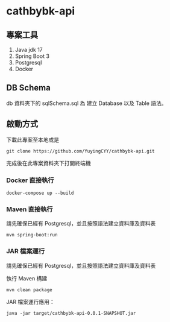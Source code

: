 # cathbybk-api

## 專案工具

1. Java jdk 17
2. Spring Boot 3
3. Postgresql
4. Docker

## DB Schema

db 資料夾下的 sqlSchema.sql 為 建立 Database 以及 Table 語法。

## 啟動方式

下載此專案至本地或是
```shell
git clone https://github.com/YuyingCYY/cathbybk-api.git
```
完成後在此專案資料夾下打開終端機

### Docker 直接執行

```shell
docker-compose up --build
```

### Maven 直接執行

請先確保已經有 Postgresql，並且按照語法建立資料庫及資料表

```shell
mvn spring-boot:run
```

### JAR 檔案運行

請先確保已經有 Postgresql，並且按照語法建立資料庫及資料表

執行 Maven 構建
```shell
mvn clean package
```

JAR 檔案運行應用：
```shell
java -jar target/cathbybk-api-0.0.1-SNAPSHOT.jar
```


